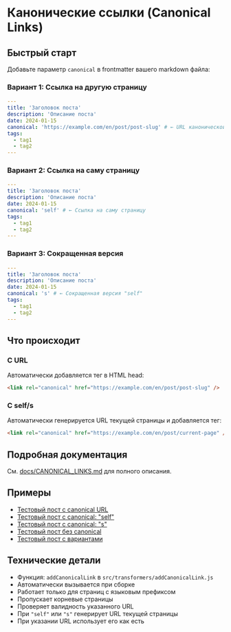 # Канонические ссылки (Canonical Links)

## Быстрый старт

Добавьте параметр `canonical` в frontmatter вашего markdown файла:

### Вариант 1: Ссылка на другую страницу

```yaml
---
title: 'Заголовок поста'
description: 'Описание поста'
date: 2024-01-15
canonical: 'https://example.com/en/post/post-slug' # ← URL канонической страницы
tags:
  - tag1
  - tag2
---
```

### Вариант 2: Ссылка на саму страницу

```yaml
---
title: 'Заголовок поста'
description: 'Описание поста'
date: 2024-01-15
canonical: 'self' # ← Ссылка на саму страницу
tags:
  - tag1
  - tag2
---
```

### Вариант 3: Сокращенная версия

```yaml
---
title: 'Заголовок поста'
description: 'Описание поста'
date: 2024-01-15
canonical: 's' # ← Сокращенная версия "self"
tags:
  - tag1
  - tag2
---
```

## Что происходит

### С URL

Автоматически добавляется тег в HTML head:

```html
<link rel="canonical" href="https://example.com/en/post/post-slug" />
```

### С self/s

Автоматически генерируется URL текущей страницы и добавляется тег:

```html
<link rel="canonical" href="https://example.com/en/post/current-page" />
```

## Подробная документация

См. [docs/CANONICAL_LINKS.md](docs/CANONICAL_LINKS.md) для полного описания.

## Примеры

- [Тестовый пост с canonical URL](example/blog/src/en/post/test-canonical.md)
- [Тестовый пост с canonical: "self"](example/blog/src/en/post/test-canonical-self.md)
- [Тестовый пост с canonical: "s"](example/blog/src/en/post/test-canonical-s.md)
- [Тестовый пост без canonical](example/blog/src/en/post/test-no-canonical.md)
- [Тестовый пост с вариантами](example/blog/src/en/post/test-canonical-variants.md)

## Технические детали

- Функция: `addCanonicalLink` в `src/transformers/addCanonicalLink.js`
- Автоматически вызывается при сборке
- Работает только для страниц с языковым префиксом
- Пропускает корневые страницы
- Проверяет валидность указанного URL
- При `"self"` или `"s"` генерирует URL текущей страницы
- При указании URL использует его как есть
